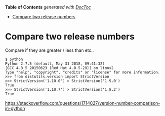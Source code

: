 <!-- START doctoc generated TOC please keep comment here to allow auto update -->
<!-- DON'T EDIT THIS SECTION, INSTEAD RE-RUN doctoc TO UPDATE -->
**Table of Contents**  *generated with [DocToc](https://github.com/thlorenz/doctoc)*

- [Compare two release numbers](#compare-two-release-numbers)

<!-- END doctoc generated TOC please keep comment here to allow auto update -->

# Compare two release numbers
Compare if they are greater / less than etc..

```
$ python
Python 2.7.5 (default, May 31 2018, 09:41:32) 
[GCC 4.8.5 20150623 (Red Hat 4.8.5-28)] on linux2
Type "help", "copyright", "credits" or "license" for more information.
>>> from distutils.version import StrictVersion
>>> StrictVersion('1.10.0') > StrictVersion('1.9.0')
True
>>> StrictVersion('1.10.7') > StrictVersion('1.8.2')
True
```

https://stackoverflow.com/questions/1714027/version-number-comparison-in-python
